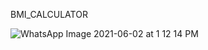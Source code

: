 BMI_CALCULATOR




![WhatsApp Image 2021-06-02 at 1 12 14 PM](https://user-images.githubusercontent.com/51079951/120443602-6f0b5a80-c3a4-11eb-9aed-dab4123c584a.jpeg)
